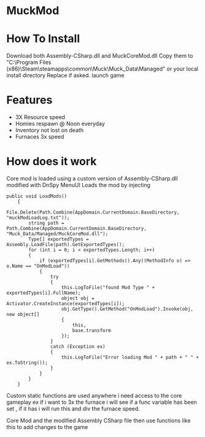 # MuckMod

# How To Install
Download both Assembly-CSharp.dll and MuckCoreMod.dll 
Copy them to "C:\Program Files (x86)\Steam\steamapps\common\Muck\Muck_Data\Managed" or your local install directory
Replace if asked.
launch game

# Features
- 3X Resource speed
- Homies respawn @ Noon everyday
- Inventory not lost on death
- Furnaces 3x speed

# How does it work
Core mod is loaded using a custom version of Assembly-CSharp.dll modified with DnSpy
MenuUI Loads the mod by injecting 
```
public void LoadMods()
	{
		File.Delete(Path.Combine(AppDomain.CurrentDomain.BaseDirectory, "muckModLoadLog.txt"));
		string path = Path.Combine(AppDomain.CurrentDomain.BaseDirectory, "Muck_Data/Managed/MuckCoreMod.dll");
		Type[] exportedTypes = Assembly.LoadFile(path).GetExportedTypes();
		for (int i = 0; i < exportedTypes.Length; i++)
		{
			if (exportedTypes[i].GetMethods().Any((MethodInfo o) => o.Name == "OnModLoad"))
			{
				try
				{
					this.LogToFile("found Mod Type " + exportedTypes[i].FullName);
					object obj = Activator.CreateInstance(exportedTypes[i]);
					obj.GetType().GetMethod("OnModLoad").Invoke(obj, new object[]
					{
						this,
						base.transform
					});
				}
				catch (Exception ex)
				{
					this.LogToFile("Error loading Mod " + path + " " + ex.ToString());
				}
			}
		}
	}
```
Custom static functions are used anywhere i need access to the core gameplay ex 
if i want to 3x the furnace i will see if a func<int> variable has been set , if it has i will run this and div the furnace speed.

Core Mod and the modified Assembly CSharp file then use functions like this to add changes to the game 